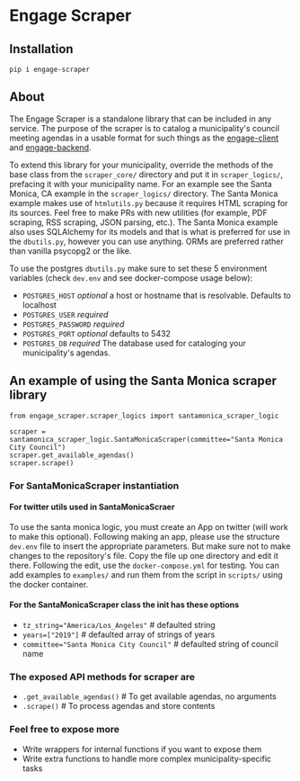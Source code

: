 # Engage Scraper

## Installation

`pip i engage-scraper`

## About

The Engage Scraper is a standalone library that can be included in any service. The purpose of the scraper is to catalog a municipality's council meeting agendas in a usable format for such things as the [engage-client](https://github.com/hackla-engage/engage-client) and [engage-backend](https://github.com/hackla-engage/engage-backend).

To extend this library for your municipality, override the methods of the base class from the `scraper_core/` directory and put it in `scraper_logics/`, prefacing it with your municipality name. For an example see the Santa Monica, CA example in the `scraper_logics/` directory. The Santa Monica example makes use of `htmlutils.py` because it requires HTML scraping for its sources. Feel free to make PRs with new utilities (for example, PDF scraping, RSS scraping, JSON parsing, etc.). The Santa Monica example also uses SQLAlchemy for its models and that is what is preferred for use in the `dbutils.py`, however you can use anything. ORMs are preferred rather than vanilla psycopg2 or the like.

To use the postgres `dbutils.py` make sure to set these 5 environment variables (check `dev.env` and see docker-compose usage below):

- `POSTGRES_HOST` _optional_ a host or hostname that is resolvable. Defaults to localhost
- `POSTGRES_USER` _required_
- `POSTGRES_PASSWORD` _required_
- `POSTGRES_PORT` _optional_ defaults to 5432
- `POSTGRES_DB` _required_ The database used for cataloging your municipality's agendas.

## An example of using the Santa Monica scraper library

```{python}
from engage_scraper.scraper_logics import santamonica_scraper_logic

scraper = santamonica_scraper_logic.SantaMonicaScraper(committee="Santa Monica City Council")
scraper.get_available_agendas()
scraper.scrape()
```

### For SantaMonicaScraper instantiation

#### For twitter utils used in SantaMonicaScraer

To use the santa monica logic, you must create an App on twitter (will work to make this optional). Following making an app, please use the structure `dev.env` file to insert the appropriate parameters. But make sure not to make changes to the repository's file. Copy the file up one directory and edit it there. Following the edit, use the `docker-compose.yml` for testing. You can add examples to `examples/` and run them from the script in `scripts/` using the docker container.

#### For the SantaMonicaScraper class the init has these options

- `tz_string="America/Los_Angeles"` # defaulted string
- `years=["2019"]` # defaulted array of strings of years
- `committee="Santa Monica City Council"` # defaulted string of council name

### The exposed API methods for scraper are

- `.get_available_agendas()` # To get available agendas, no arguments
- `.scrape()` # To process agendas and store contents

### Feel free to expose more

- Write wrappers for internal functions if you want to expose them
- Write extra functions to handle more complex municipality-specific tasks
